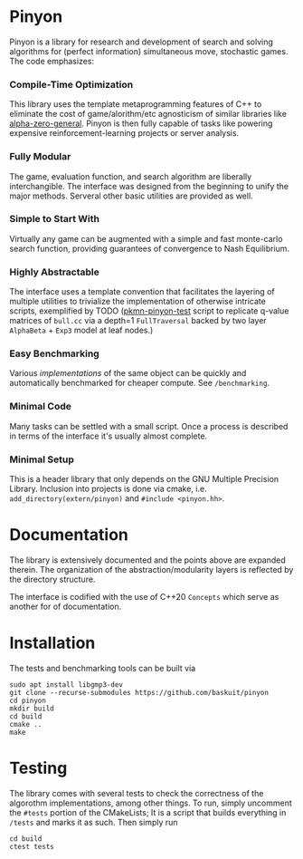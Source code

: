 
# Pinyon

Pinyon is a library for research and development of search and solving algorithms for (perfect information) simultaneous move, stochastic games. The code emphasizes:

### Compile-Time Optimization
This library uses the template metaprogramming features of C++ to eliminate the cost of game/alorithm/etc agnosticism of similar libraries like [alpha-zero-general](https://github.com/suragnair/alpha-zero-general). Pinyon is then fully capable of tasks like powering expensive reinforcement-learning projects or server analysis.

### Fully Modular
The game, evaluation function, and search algorithm are liberally interchangible. The interface was designed from the beginning to unify the major methods. Serveral other basic utilities are provided as well.

### Simple to Start With
Virtually any game can be augmented with a simple and fast monte-carlo search function, providing guarantees of convergence to Nash Equilibrium.

### Highly Abstractable
The interface uses a template convention that facilitates the layering of multiple utilities to trivialize the implementation of otherwise intricate scripts, exemplified by TODO ([pkmn-pinyon-test](https://github.com/baskuit/pkmn-pinyon-test) script to replicate q-value matrices of `bull.cc` via a depth=1 `FullTraversal` backed by two layer `AlphaBeta` + `Exp3` model at leaf nodes.)

### Easy Benchmarking 
Various *implementations* of the same object can be quickly and automatically benchmarked for cheaper compute. See `/benchmarking`.

### Minimal Code
Many tasks can be settled with a small script. Once a process is described in terms of the interface it's usually almost complete.

### Minimal Setup
This is a header library that only depends on the GNU Multiple Precision Library. Inclusion into projects is done via cmake, i.e. `add_directory(extern/pinyon)` and `#include <pinyon.hh>`. 

# Documentation
The library is extensively documented and the points above are expanded therein. The organization of the abstraction/modularity layers is reflected by the directory structure.

The interface is codified with the use of C++20 `Concepts` which serve as another for of documentation.

# Installation
The tests and benchmarking tools can be built via
```
sudo apt install libgmp3-dev
git clone --recurse-submodules https://github.com/baskuit/pinyon
cd pinyon
mkdir build
cd build
cmake ..
make
```

# Testing
The library comes with several tests to check the correctness of the algorothm implementations, among other things. To run, simply uncomment the `#tests` portion of the CMakeLists; It is a script that builds everything in `/tests` and marks it as such. Then simply run
```
cd build
ctest tests
```

